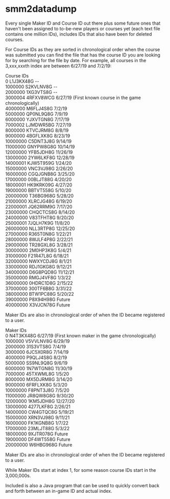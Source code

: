# smm2datadump
Every single Maker ID and Course ID out there plus some future ones that haven't been assigned to to-be-new players or courses yet (each text file contains one million IDs), includes IDs that also have been for deleted courses. 
  
For Course IDs as they are sorted in chronological order when the course was submitted you can find the file that has the course ID you are looking for by searching for the file by date. For example, all courses in the 3,xxx,xxxth index are between 6/27/19 and 7/2/19: 

Course IDs  
0 L1J3KX48G --  
1000000 S2KVLNV8G --  
2000000 1XG3VTS8G --  
3000004 4RFXV8WCG 6/27/19 (First known course in the game chronologically)  
4000000 M6FLJ4S8G 7/2/19  
5000000 QP0NL9Q8G 7/9/19  
6000000 YJXVTGN8G 7/17/19  
7000002 LJMDWR5BG 7/27/19  
8000000 KTVCJRM8G 8/8/19  
9000000 4BGFLXK8G 8/23/19  
10000000 C5DNT3J8G 9/14/19  
11000000 GNYPW8G8G 10/14/19  
12000000 YFB5JDH8G 11/26/19  
13000000 2YW6LKF8G 12/28/19  
14000001 KJW5T959G 1/24/20  
15000000 VNC3VJ98G 2/26/20  
16000000 CGQJGNB8G 3/25/20  
17000000 00BLJT88G 4/20/20  
18000001 HK9KRK09G 4/27/20  
19000000 BBTVT558G 5/10/20  
20000000 T36BG968G 5/28/20  
21000000 XLRCJG48G 6/19/20  
22000001 JQ62RRM9G 7/17/20  
23000000 CHQCTCS8G 8/14/20  
24000000 V83TFHT8G 9/20/20  
25000001 7JQLH7K9G 11/8/20  
26000000 NLL3RTP8G 12/25/20  
27000000 R365T0N8G 1/22/21  
28000000 8WJLF4P8G 2/22/21  
29000000 TR28GXL8G 3/28/21  
30000000 2M0HP3K8G 5/4/21  
31000000 F21R47L8G 6/18/21  
32000000 NWXYCDJ8G 8/1/21  
33000000 RDJ1GKG8G 9/12/21  
34000000 D6G8PQD8G 11/12/21  
35000000 RMGJ4VF8G 1/3/22  
36000000 0HDRC1D8G 2/15/22  
37000000 300TF6B8G 3/31/22  
38000000 BTW1PC88G 5/20/22  
39000000 P8X94H98G Future  
40000000 X3VJCN78G Future
  
Maker IDs are also in chronological order of when the ID became registered to a user. 
  
Maker IDs  
0 N4T3KX48G 6/27/19 (First known maker in the game chronologically)   
1000000 V5VVLNV8G 6/29/19  
2000000 31S3VTS8G 7/4/19  
3000000 6JC5X0R8G 7/14/19  
4000000 P9QLJ4S8G 8/2/19  
5000000 SS9NL9Q8G 9/6/19  
6000000 1N7WTGN8G 11/30/19  
7000000 45TXWML8G 1/5/20  
8000000 MX5DJRM8G 3/14/20  
9000000 6FRFLXK8G 5/3/20  
10000000 F8PNT3J8G 7/5/20  
11000000 JR8QW8G8G 9/30/20  
12000000 1KM5JDH8G 12/27/20  
13000000 4277LKF8G 2/26/21  
14000000 CW4GTQC8G 5/19/21  
15000000 XRN3VJ98G 9/11/21  
16000000 FK1KGNB8G 1/7/22  
17000000 23MLJT88G 5/3/22  
18000000 9XJTR078G Future  
19000000 DF4WT558G Future  
20000000 W6HBG968G Future  
  
Maker IDs are also in chronological order of when the ID became registered to a user.
  
While Maker IDs start at index 1, for some reason course IDs start in the 3,000,000s.  
  
Included is also a Java program that can be used to quickly convert back and forth between an in-game ID and actual index.  
